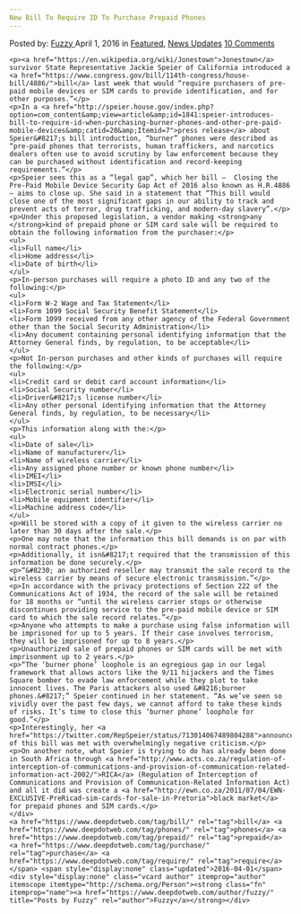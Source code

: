 ```yaml
---
New Bill To Require ID To Purchase Prepaid Phones
---
```

<article class="post-listing post-13619 post type-post status-publish format-standard has-post-thumbnail hentry  tag-bill tag-phones tag-prepaid tag-purchase tag-require">
    <div class="post-inner">
        <span>Posted by: <a href="https://www.deepdotweb.com/author/fuzzy/" title="">Fuzzy </a></span>
    <span>April 1, 2016</span>
    <span>in <a href="https://www.deepdotweb.com/category/deepdot-news/" rel="category tag">Featured</a>, <a href="https://www.deepdotweb.com/category/news-updates/" rel="category tag">News Updates</a></span>
    <span><a href="https://www.deepdotweb.com/2016/04/01/new-bill-require-id-purchase-prepaid-phones/#comments">10 Comments</a></span>
    </p>
    <div class="clear"></div>
    
    <p><a href="https://en.wikipedia.org/wiki/Jonestown">Jonestown</a> survivor State Representative Jackie Speier of California introduced a <a href="https://www.congress.gov/bill/114th-congress/house-bill/4886/">bill</a> last week that would “require purchasers of pre-paid mobile devices or SIM cards to provide identification, and for other purposes.”</p>
    <p>In a <a href="http://speier.house.gov/index.php?option=com_content&amp;view=article&amp;id=1841:speier-introduces-bill-to-require-id-when-purchasing-burner-phones-and-other-pre-paid-mobile-devices&amp;catid=20&amp;Itemid=7">press release</a> about Speier&#8217;s bill introduction, “burner” phones were described as “pre-paid phones that terrorists, human traffickers, and narcotics dealers often use to avoid scrutiny by law enforcement because they can be purchased without identification and record-keeping requirements.”</p>
    <p>Speier sees this as a “legal gap”, which her bill –  Closing the Pre-Paid Mobile Device Security Gap Act of 2016 also known as H.R.4886 – aims to close up. She said in a statement that “This bill would close one of the most significant gaps in our ability to track and prevent acts of terror, drug trafficking, and modern-day slavery”.</p>
    <p>Under this proposed legislation, a vendor making <strong>any </strong>kind of prepaid phone or SIM card sale will be required to obtain the following information from the purchaser:</p>
    <ul>
    <li>Full name</li>
    <li>Home address</li>
    <li>Date of birth</li>
    </ul>
    <p>In-person purchases will require a photo ID and any two of the following:</p>
    <ul>
    <li>Form W-2 Wage and Tax Statement</li>
    <li>Form 1099 Social Security Benefit Statement</li>
    <li>Form 1099 received from any other agency of the Federal Government other than the Social Security Administration</li>
    <li>Any document containing personal identifying information that the Attorney General finds, by regulation, to be acceptable</li>
    </ul>
    <p>Not In-person purchases and other kinds of purchases will require the following:</p>
    <ul>
    <li>Credit card or debit card account information</li>
    <li>Social Security number</li>
    <li>Driver&#8217;s license number</li>
    <li>Any other personal identifying information that the Attorney General finds, by regulation, to be necessary</li>
    </ul>
    <p>This information along with the:</p>
    <ul>
    <li>Date of sale</li>
    <li>Name of manufacturer</li>
    <li>Name of wireless carrier</li>
    <li>Any assigned phone number or known phone number</li>
    <li>IMEI</li>
    <li>IMSI</li>
    <li>Electronic serial number</li>
    <li>Mobile equipment identifier</li>
    <li>Machine address code</li>
    </ul>
    <p>Will be stored with a copy of it given to the wireless carrier no later than 30 days after the sale.</p>
    <p>One may note that the information this bill demands is on par with normal contract phones.</p>
    <p>Additionally, it isn&#8217;t required that the transmission of this information be done securely.</p>
    <p>“&#8230; an authorized reseller may transmit the sale record to the wireless carrier by means of secure electronic transmission.”</p>
    <p>In accordance with the privacy protections of Section 222 of the Communications Act of 1934, the record of the sale will be retained for 18 months or “until the wireless carrier stops or otherwise discontinues providing service to the pre-paid mobile device or SIM card to which the sale record relates.”</p>
    <p>Anyone who attempts to make a purchase using false information will be imprisoned for up to 5 years. If their case involves terrorism, they will be imprisoned for up to 8 years.</p>
    <p>Unauthorized sale of prepaid phones or SIM cards will be met with imprisonment up to 2 years.</p>
    <p>“The ‘burner phone’ loophole is an egregious gap in our legal framework that allows actors like the 9/11 hijackers and the Times Square bomber to evade law enforcement while they plot to take innocent lives. The Paris attackers also used &#8216;burner phones.&#8217;” Speier continued in her statement. “As we’ve seen so vividly over the past few days, we cannot afford to take these kinds of risks. It’s time to close this ‘burner phone’ loophole for good.”</p>
    <p>Interestingly, her <a href="https://twitter.com/RepSpeier/status/713014067489804288">announcement</a> of this bill was met with overwhelmingly negative criticism.</p>
    <p>On another note, what Speier is trying to do has already been done in South Africa through <a href="http://www.acts.co.za/regulation-of-interception-of-communications-and-provision-of-communication-related-information-act-2002/">RICA</a> (Regulation of Interception of Communications and Provision of Communication-Related Information Act) and all it did was create a <a href="http://ewn.co.za/2011/07/04/EWN-EXCLUSIVE-PreRicad-sim-cards-for-sale-in-Pretoria">black market</a> for prepaid phones and SIM cards.</p>
    </div>
    <a href="https://www.deepdotweb.com/tag/bill/" rel="tag">bill</a> <a href="https://www.deepdotweb.com/tag/phones/" rel="tag">phones</a> <a href="https://www.deepdotweb.com/tag/prepaid/" rel="tag">prepaid</a> <a href="https://www.deepdotweb.com/tag/purchase/" rel="tag">purchase</a> <a href="https://www.deepdotweb.com/tag/require/" rel="tag">require</a></span> <span style="display:none" class="updated">2016-04-01</span>
    <div style="display:none" class="vcard author" itemprop="author" itemscope itemtype="http://schema.org/Person"><strong class="fn" itemprop="name"><a href="https://www.deepdotweb.com/author/fuzzy/" title="Posts by Fuzzy" rel="author">Fuzzy</a></strong></div>
    
